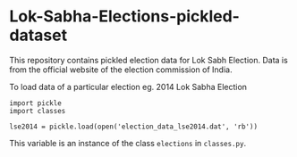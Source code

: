# Lok-Sabha-Elections-pickled-dataset
This repository contains pickled election data for Lok Sabh Election. Data is from the official website of the election commission of India.

To load data of a particular election eg. 2014 Lok Sabha Election
```
import pickle
import classes

lse2014 = pickle.load(open('election_data_lse2014.dat', 'rb'))
```

This variable is an instance of the class <code>elections</code> in ```classes.py```.
